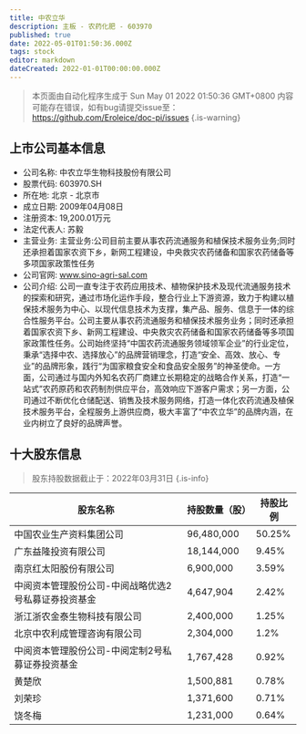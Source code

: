 ```yaml
---
title: 中农立华
description: 主板 - 农药化肥 - 603970
published: true
date: 2022-05-01T01:50:36.000Z
tags: stock
editor: markdown
dateCreated: 2022-01-01T00:00:00.000Z
---
```


> 本页面由自动化程序生成于 Sun May 01 2022 01:50:36 GMT+0800
> 内容可能存在错误，如有bug请提交issue至：https://github.com/Eroleice/doc-pi/issues
{.is-warning}

## 上市公司基本信息
- 公司名称: 中农立华生物科技股份有限公司
- 股票代码: 603970.SH
- 所在地: 北京 - 北京市
- 成立日期: 2009年04月08日
- 注册资本: 19,200.01万元
- 法定代表人: 苏毅
- 主营业务: 主营业务:公司目前主要从事农药流通服务和植保技术服务业务;同时还承担着国家农资下乡，新网工程建设，中央救灾农药储备和国家农药储备等多项国家政策性任务
- 公司官网: www.sino-agri-sal.com
- 公司介绍: 公司一直专注于农药应用技术、植物保护技术及现代流通服务技术的探索和研究，通过市场化运作手段，整合行业上下游资源，致力于构建以植保技术服务为中心、以现代信息技术为支撑，集产品、服务、信息于一体的综合性服务平台。公司主要从事农药流通服务和植保技术服务业务；同时还承担着国家农资下乡、新网工程建设、中央救灾农药储备和国家农药储备等多项国家政策性任务。公司始终坚持“中国农药流通服务领域领军企业”的行业定位，秉承“选择中农、选择放心”的品牌营销理念，打造“安全、高效、放心、专业”的品牌形象，践行“为国家粮食安全和食品安全服务”的神圣使命。一方面，公司通过与国内外知名农药厂商建立长期稳定的战略合作关系，打造“一站式”农药原药和农药制剂供应平台，高效响应下游客户需求；另一方面，公司通过不断优化仓储配送、销售及技术服务网络，打造一体化农药流通及植保技术服务平台，全程服务上游供应商，极大丰富了“中农立华”的品牌内涵，在业内树立了良好的品牌声誉。


## 十大股东信息
> 股东持股数据截止于：2022年03月31日
{.is-info}

| 股东名称 | 持股数量（股） | 持股比例 |
| --- | --- | --- |
| 中国农业生产资料集团公司 | 96,480,000 | 50.25% |
| 广东益隆投资有限公司 | 18,144,000 | 9.45% |
| 南京红太阳股份有限公司 | 6,900,000 | 3.59% |
| 中阅资本管理股份公司-中阅战略优选2号私募证券投资基金 | 4,647,904 | 2.42% |
| 浙江浙农金泰生物科技有限公司 | 2,400,000 | 1.25% |
| 北京中农利成管理咨询有限公司 | 2,304,000 | 1.2% |
| 中阅资本管理股份公司-中阅定制2号私募证券投资基金 | 1,767,428 | 0.92% |
| 黄楚欣 | 1,500,881 | 0.78% |
| 刘荣珍 | 1,371,600 | 0.71% |
| 饶冬梅 | 1,231,000 | 0.64% |




